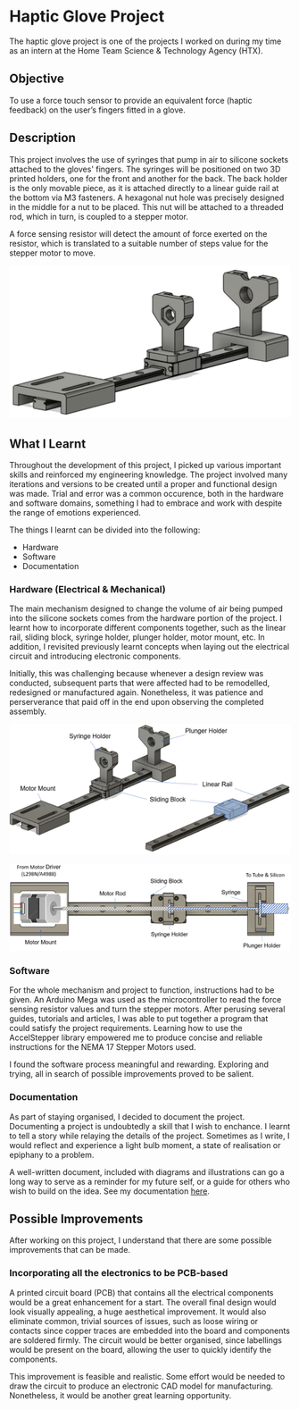 # Haptic Glove Project

The haptic glove project is one of the projects I worked on during my time as an intern at the Home Team Science & Technology Agency (HTX).

## Objective

To use a force touch sensor to provide an equivalent force (haptic feedback) on the user’s fingers fitted in a glove.

## Description

This project involves the use of syringes that pump in air to silicone sockets attached to the gloves' fingers. The syringes will be positioned on two 3D printed holders, one for the front and another for the back. The back holder is the only movable piece, as it is attached directly to a linear guide rail at the bottom via M3 fasteners. A hexagonal nut hole was precisely designed in the middle for a nut to be placed. This nut will be attached to a threaded rod, which in turn, is coupled to a stepper motor.

A force sensing resistor will detect the amount of force exerted on the resistor, which is translated to a suitable number of steps value for the stepper motor to move.

![Image](https://github.com/muadzyamani/htx-hapticglove/blob/main/Images/syringeMechanismImg1.png)

## What I Learnt

Throughout the development of this project, I picked up various important skills and reinforced my engineering knowledge. The project involved many iterations and versions to be created until a proper and functional design was made. Trial and error was a common occurence, both in the hardware and software domains, something I had to embrace and work with despite the range of emotions experienced.

The things I learnt can be divided into the following:

- Hardware
- Software
- Documentation

### Hardware (Electrical & Mechanical)

The main mechanism designed to change the volume of air being pumped into the silicone sockets comes from the hardware portion of the project. I learnt how to incorporate different components together, such as the linear rail, sliding block, syringe holder, plunger holder, motor mount, etc. In addition, I revisited previously learnt concepts when laying out the electrical circuit and introducing electronic components.

Initially, this was challenging because whenever a design review was conducted, subsequent parts that were affected had to be remodelled, redesigned or manufactured again. Nonetheless, it was patience and perserverance that paid off in the end upon observing the completed assembly.

![Image](https://github.com/muadzyamani/htx-hapticglove/blob/main/Images/syringeMechanismImg2.png)

![Image](https://github.com/muadzyamani/htx-hapticglove/blob/main/Images/topViewMechanismImg.png)

### Software

For the whole mechanism and project to function, instructions had to be given. An Arduino Mega was used as the microcontroller to read the force sensing resistor values and turn the stepper motors. After perusing several guides, tutorials and articles, I was able to put together a program that could satisfy the project requirements. Learning how to use the AccelStepper library empowered me to produce concise and reliable instructions for the NEMA 17 Stepper Motors used.

I found the software process meaningful and rewarding. Exploring and trying, all in search of possible improvements proved to be salient.

### Documentation

As part of staying organised, I decided to document the project. Documenting a project is undoubtedly a skill that I wish to enchance. I learnt to tell a story while relaying the details of the project. Sometimes as I write, I would reflect and experience a light bulb moment, a state of realisation or epiphany to a problem.

A well-written document, included with diagrams and illustrations can go a long way to serve as a reminder for my future self, or a guide for others who wish to build on the idea. See my documentation [here](https://github.com/muadzyamani/htx-hapticglove/tree/main/Documentation).

## Possible Improvements

After working on this project, I understand that there are some possible improvements that can be made.

### Incorporating all the electronics to be PCB-based

A printed circuit board (PCB) that contains all the electrical components would be a great enhancement for a start. The overall final design would look visually appealing, a huge aesthetical improvement. It would also eliminate common, trivial sources of issues, such as loose wiring or contacts since copper traces are embedded into the board and components are soldered firmly. The circuit would be better organised, since labellings would be present on the board, allowing the user to quickly identify the components.

This improvement is feasible and realistic. Some effort would be needed to draw the circuit to produce an electronic CAD model for manufacturing. Nonetheless, it would be another great learning opportunity.

